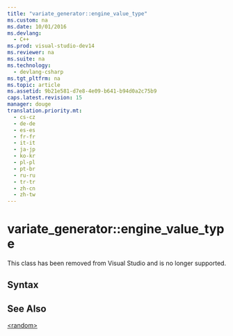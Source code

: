 ```yaml
---
title: "variate_generator::engine_value_type"
ms.custom: na
ms.date: 10/01/2016
ms.devlang: 
  - C++
ms.prod: visual-studio-dev14
ms.reviewer: na
ms.suite: na
ms.technology: 
  - devlang-csharp
ms.tgt_pltfrm: na
ms.topic: article
ms.assetid: 9b21e581-d7e8-4e09-b641-b94d0a2c75b9
caps.latest.revision: 15
manager: douge
translation.priority.mt: 
  - cs-cz
  - de-de
  - es-es
  - fr-fr
  - it-it
  - ja-jp
  - ko-kr
  - pl-pl
  - pt-br
  - ru-ru
  - tr-tr
  - zh-cn
  - zh-tw
---
```

# variate_generator::engine_value_type
This class has been removed from Visual Studio and is no longer supported.  
  
## Syntax  
  
## See Also  
 [<random\>](../Topic/%3Crandom%3E.md)